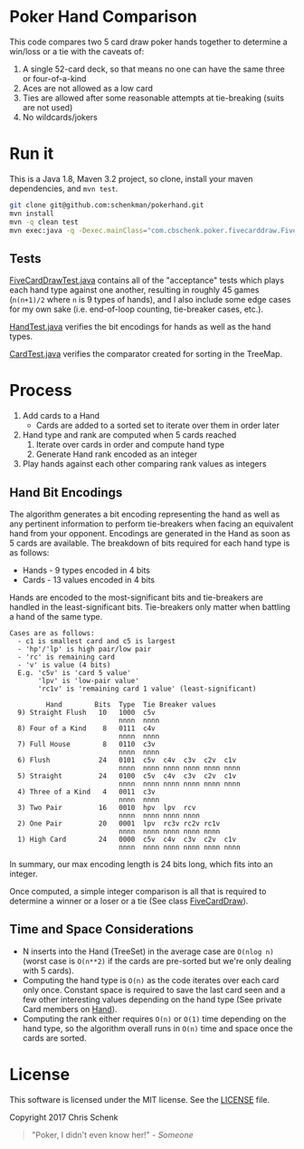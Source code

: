 # Poker Hand Comparison

This code compares two 5 card draw poker hands together to determine a win/loss or a tie with the caveats of:

1. A single 52-card deck, so that means no one can have the same three or four-of-a-kind
2. Aces are not allowed as a low card
3. Ties are allowed after some reasonable attempts at tie-breaking (suits are not used)
4. No wildcards/jokers

# Run it

This is a Java 1.8, Maven 3.2 project, so clone, install your maven dependencies, and `mvn test`.

```bash
git clone git@github.com:schenkman/pokerhand.git
mvn install
mvn -q clean test
mvn exec:java -q -Dexec.mainClass="com.cbschenk.poker.fivecarddraw.FiveCardDraw"
```

## Tests

[FiveCardDrawTest.java](src/test/java/com/cbschenk/poker/fivecarddraw/FiveCardDrawTest.java) contains all of the
"acceptance" tests which plays each hand type against one another, resulting in roughly 45 games
(`n(n+1)/2` where `n` is 9 types of hands), and I also include some edge cases for my own sake
(i.e. end-of-loop counting, tie-breaker cases, etc.).

[HandTest.java](src/test/java/com/cbschenk/poker/fivecarddraw/HandTest.java) verifies the bit encodings for hands as well as the hand types.

[CardTest.java](src/test/java/com/cbschenk/poker/CardTest.java) verifies the comparator created for sorting in the TreeMap.


# Process

1. Add cards to a Hand
    - Cards are added to a sorted set to iterate over them in order later
2. Hand type and rank are computed when 5 cards reached
    1. Iterate over cards in order and compute hand type
    2. Generate Hand rank encoded as an integer
3. Play hands against each other comparing rank values as integers


## Hand Bit Encodings

The algorithm generates a bit encoding representing the hand as well as any pertinent information to
perform tie-breakers when facing an equivalent hand from your opponent. Encodings are generated in the Hand
as soon as 5 cards are available. The breakdown of bits required for each hand type is as follows:

* Hands - 9 types encoded in 4 bits
* Cards - 13 values encoded in 4 bits

Hands are encoded to the most-significant bits and tie-breakers are handled in the least-significant bits.
Tie-breakers only matter when battling a hand of the same type.

```
Cases are as follows:
  - c1 is smallest card and c5 is largest
  - 'hp'/'lp' is high pair/low pair
  - 'rc' is remaining card
  - 'v' is value (4 bits)
  E.g. 'c5v' is 'card 5 value'
       'lpv' is 'low-pair value'
       'rc1v' is 'remaining card 1 value' (least-significant)
  
         Hand        Bits  Type  Tie Breaker values
  9) Straight Flush   10   1000  c5v
                           nnnn  nnnn
  8) Four of a Kind    8   0111  c4v
                           nnnn  nnnn
  7) Full House        8   0110  c3v
                           nnnn  nnnn
  6) Flush            24   0101  c5v  c4v  c3v  c2v  c1v
                           nnnn  nnnn nnnn nnnn nnnn nnnn
  5) Straight         24   0100  c5v  c4v  c3v  c2v  c1v
                           nnnn  nnnn nnnn nnnn nnnn nnnn
  4) Three of a Kind   4   0011  c3v
                           nnnn  nnnn
  3) Two Pair         16   0010  hpv  lpv  rcv
                           nnnn  nnnn nnnn nnnn
  2) One Pair         20   0001  lpv  rc3v rc2v rc1v
                           nnnn  nnnn nnnn nnnn nnnn
  1) High Card        24   0000  c5v  c4v  c3v  c2v  c1v
                           nnnn  nnnn nnnn nnnn nnnn nnnn
```
In summary, our max encoding length is 24 bits long, which fits into an integer.

Once computed, a simple integer comparison is all that is required to determine a winner or a loser or a tie
(See class [FiveCardDraw](src/main/java/com/cbschenk/poker/fivecarddraw/FiveCardDraw.java#L7-L19)).

## Time and Space Considerations

* N inserts into the Hand (TreeSet) in the average case are `O(nlog n)` (worst case is `O(n**2)` if the cards are
pre-sorted but we're only dealing with 5 cards).
* Computing the hand type is `O(n)` as the code iterates over each card only once. Constant space is required
to save the last card seen and a few other interesting values depending on the hand type (See private Card
members on [Hand](/src/main/java/com/cbschenk/poker/fivecarddraw/Hand.java)).
* Computing the rank either requires `O(n)` or `O(1)` time depending on the hand type, so the algorithm
overall runs in `O(n)` time and space once the cards are sorted.


# License

This software is licensed under the MIT license. See the [LICENSE](LICENSE) file.

Copyright 2017 Chris Schenk

> "Poker, I didn't even know her!" - *Someone*